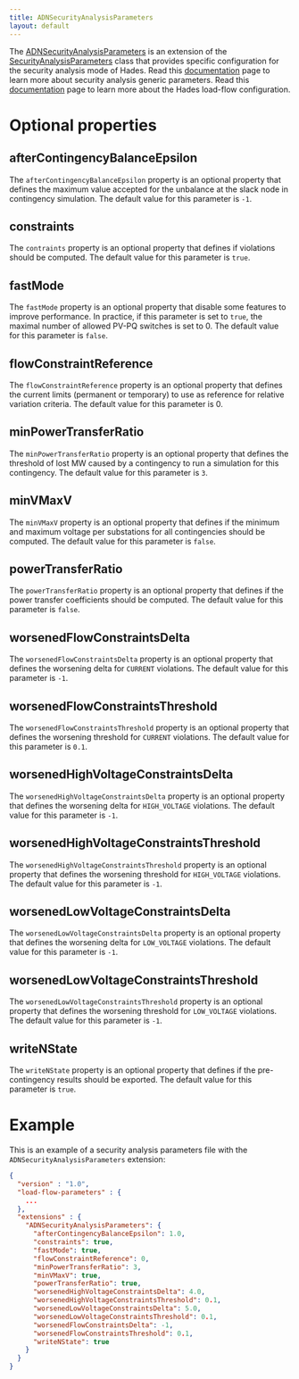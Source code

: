 ```yaml
---
title: ADNSecurityAnalysisParameters
layout: default
---
```


The [ADNSecurityAnalysisParameters](https://javadoc.io/doc/com.rte-france.powsybl/powsybl-rte-core/latest/com/rte_france/powsybl/iidm/export/adn/ADNSecurityAnalysisParameters.html)
is an extension of the [SecurityAnalysisParameters](https://javadoc.io/doc/com.powsybl/powsybl-core/latest/com/powsybl/security/SecurityAnalysisParameters.html)
class that provides specific configuration for the security analysis mode of Hades.
Read this [documentation](http://powsybl.github.io/docs/configuration/parameters/SecurityAnalysisParameters.html) page to
learn more about security analysis generic parameters. Read this [documentation](ADNLoadFlowParameters.md) page to learn
more about the Hades load-flow configuration.

# Optional properties

## afterContingencyBalanceEpsilon
The `afterContingencyBalanceEpsilon` property is an optional property that defines the maximum value accepted for the
unbalance at the slack node in contingency simulation. The default value for this parameter is `-1`.

## constraints
The `contraints` property is an optional property that defines if violations should be computed. The default value for
this parameter is `true`.

## fastMode
The `fastMode` property is an optional property that disable some features to improve performance. In practice, if this
parameter is set to `true`, the maximal number of allowed PV-PQ switches is set to 0. The default value for this parameter
is `false`.

## flowConstraintReference
The `flowConstraintReference` property is an optional property that defines the current limits (permanent or temporary)
to use as reference for relative variation criteria. The default value for this parameter is 0.

## minPowerTransferRatio
The `minPowerTransferRatio` property is an optional property that defines the threshold of lost MW caused by a contingency
to run a simulation for this contingency. The default value for this parameter is `3`.

## minVMaxV
The `minVMaxV` property is an optional property that defines if the minimum and maximum voltage per substations for all
contingencies should be computed. The default value for this parameter is `false`.

## powerTransferRatio
The `powerTransferRatio` property is an optional property that defines if the power transfer coefficients should be
computed. The default value for this parameter is `false`.

## worsenedFlowConstraintsDelta
The `worsenedFlowConstraintsDelta` property is an optional property that defines the worsening delta for `CURRENT`
violations. The default value for this parameter is `-1`.

## worsenedFlowConstraintsThreshold
The `worsenedFlowConstraintsThreshold` property is an optional property that defines the worsening threshold for
`CURRENT` violations. The default value for this parameter is `0.1`.

## worsenedHighVoltageConstraintsDelta
The `worsenedHighVoltageConstraintsDelta` property is an optional property that defines the worsening delta for `HIGH_VOLTAGE`
violations. The default value for this parameter is `-1`.

## worsenedHighVoltageConstraintsThreshold
The `worsenedHighVoltageConstraintsThreshold` property is an optional property that defines the worsening threshold for
`HIGH_VOLTAGE` violations. The default value for this parameter is `-1`.

## worsenedLowVoltageConstraintsDelta
The `worsenedLowVoltageConstraintsDelta` property is an optional property that defines the worsening delta for `LOW_VOLTAGE`
violations. The default value for this parameter is `-1`.

## worsenedLowVoltageConstraintsThreshold
The `worsenedLowVoltageConstraintsThreshold` property is an optional property that defines the worsening threshold for
`LOW_VOLTAGE` violations. The default value for this parameter is `-1`.

## writeNState
The `writeNState` property is an optional property that defines if the pre-contingency results should be exported. The
default value for this parameter is `true`.

# Example
This is an example of a security analysis parameters file with the `ADNSecurityAnalysisParameters` extension:
```json
{
  "version" : "1.0",
  "load-flow-parameters" : {
    ...
  },
  "extensions" : {
    "ADNSecurityAnalysisParameters": {
      "afterContingencyBalanceEpsilon": 1.0,
      "constraints": true,
      "fastMode": true,
      "flowConstraintReference": 0,
      "minPowerTransferRatio": 3,
      "minVMaxV": true,
      "powerTransferRatio": true,
      "worsenedHighVoltageConstraintsDelta": 4.0,
      "worsenedHighVoltageConstraintsThreshold": 0.1,
      "worsenedLowVoltageConstraintsDelta": 5.0,
      "worsenedLowVoltageConstraintsThreshold": 0.1,
      "worsenedFlowConstraintsDelta": -1,
      "worsenedFlowConstraintsThreshold": 0.1,
      "writeNState": true
    }
  }
}
```
